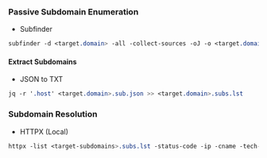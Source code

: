 ### Passive Subdomain Enumeration
  - Subfinder
```CSS
subfinder -d <target.domain> -all -collect-sources -oJ -o <target.domain>.sub.json
```

#### Extract Subdomains
  - JSON to TXT
```CSS
jq -r '.host' <target.domain>.sub.json >> <target.domain>.subs.lst
```

### Subdomain Resolution
  - HTTPX (Local)
```CSS
httpx -list <target-subdomains>.subs.lst -status-code -ip -cname -tech-detect -threads 25 -rate-limit 50 -delay 1ms -timeout 10 -resolvers resolvers.txt -output <target-subdomains>.httpx
```

